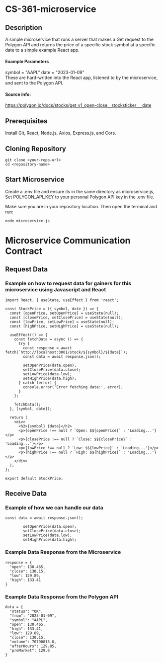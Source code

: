 # CS-361-microservice
## Description
A simple microservice that runs a server that makes a Get request to the Polygon API 
and returns the price of a specific stock symbol at a specific date to a simple example React app.

#### Example Parameters
symbol = "AAPL" date = "2023-01-09"  
These are hard-written into the React app, listened to by the microservice, and sent to the Polygon API.

#### Source info:
https://polygon.io/docs/stocks/get_v1_open-close__stocksticker___date

## Prerequisites
Install Git, React, Node.js, Axios, Express.js, and Cors.

## Cloning Repository
```
git clone <your-repo-url>
cd <repository-name>
```
## Start Microservice
Create a .env file and ensure its in the same directory as microservice.js,
Set POLYGON_API_KEY to your personal Polygon API key in the .env file.

Make sure you are in your repository location. Then open the terminal and run:
```
node microservice.js
```
# Microservice Communication Contract
## Request Data
### Example on how to request data for gainers for this microservice using Javascript and React
```
import React, { useState, useEffect } from 'react';

const StockPrice = ({ symbol, date }) => {
  const [openPrice, setOpenPrice] = useState(null);
  const [closePrice, setClosePrice] = useState(null);
  const [lowPrice, setLowPrice] = useState(null);
  const [highPrice, setHighPrice] = useState(null);

  useEffect(() => {
    const fetchData = async () => {
      try {
        const response = await fetch(`http://localhost:3001/stock/${symbol}/${date}`);
        const data = await response.json();

        setOpenPrice(data.open);
        setClosePrice(data.close);
        setLowPrice(data.low);
        setHighPrice(data.high);
      } catch (error) {
        console.error('Error fetching data:', error);
      }
    };

    fetchData();
  }, [symbol, date]);

  return (
    <div>
      <h2>{symbol} {date}</h2>
      <p>{openPrice !== null ? `Open: $${openPrice}` : 'Loading...'}</p>
      <p>{closePrice !== null ? `Close: $${closePrice}` : 'Loading...'}</p>
      <p>{lowPrice !== null ? `Low: $${lowPrice}` : 'Loading...'}</p>
      <p>{highPrice !== null ? `High: $${highPrice}` : 'Loading...'}</p>
    </div>
  );
};

export default StockPrice;
```

## Receive Data
### Example of how we can handle our data
```
const data = await response.json();

        setOpenPrice(data.open);
        setClosePrice(data.close);
        setLowPrice(data.low);
        setHighPrice(data.high);
```

### Example Data Response from the Microservice
```
response = {
  "open": 130.465,
  "close": 130.15,
  "low": 129.89,
  "high": 133.41
}
```

### Example Data Response from the Polygon API
```
data = {
  "status": "OK",
  "from": "2023-01-09",
  "symbol": "AAPL",
  "open": 130.465,
  "high": 133.41,
  "low": 129.89,
  "close": 130.15,
  "volume": 70790813.0,
  "afterHours": 129.85,
  "preMarket": 129.6
}
```


